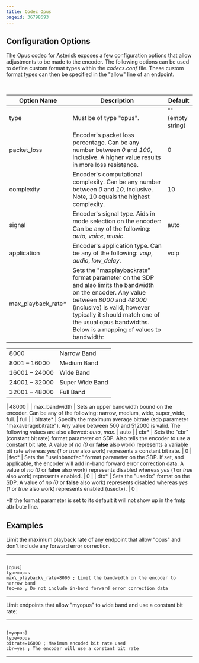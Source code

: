```yaml
---
title: Codec Opus
pageid: 36798693
---
```


Configuration Options
---------------------

The Opus codec for Asterisk exposes a few configuration options that allow adjustments to be made to the encoder. The following options can be used to define custom format types within the *codecs.conf* file. These custom format types can then be specified in the "allow" line of an endpoint.

 



| Option Name | Description | Default |
| --- | --- | --- |
| type | Must be of type "opus". | "" (empty string) |
| packet\_loss | Encoder's packet loss percentage. Can be any number between *0* and *100*, inclusive. A higher value results in more loss resistance. | 0 |
| complexity | Encoder's computational complexity. Can be any number between *0* and *10*, inclusive. Note, 10 equals the highest complexity. | 10 |
| signal | Encoder's signal type. Aids in mode selection on the encoder: Can be any of the following: *auto*, *voice*, *music*. | auto |
| application | Encoder's application type. Can be any of the following: *voip*, *audio*, *low\_delay*. | voip |
| max\_playback\_rate\* | Sets the "maxplaybackrate” format parameter on the SDP and also limits the bandwidth on the encoder. Any value between *8000* and *48000* (inclusive) is valid, however typically it should match one of the usual opus bandwidths. Below is a mapping of values to bandwidth:

|  |  |
| --- | --- |
| 8000 | Narrow Band |
| 8001 – 16000 | Medium Band |
| 16001 – 24000 | Wide Band |
| 24001 – 32000 | Super Wide Band |
| 32001 – 48000 | Full Band |

 | 48000 |
| max\_bandwidth | Sets an upper bandwidth bound on the encoder. Can be any of the following: narrow, medium, wide, super\_wide, full. | full |
| bitrate\* | Specify the maximum average bitrate (sdp parameter "maxaveragebitrate"). Any value between 500 and 512000 is valid. The following values are also allowed: *auto*, *max*. | auto |
| cbr\* | Sets the "cbr" (constant bit rate) format parameter on SDP. Also tells the encoder to use a constant bit rate. A value of *no (*0** or **false** also work) represents a variable bit rate whereas *yes* (*1* or *true* also work) represents a constant bit rate. | 0 |
| fec\* | Sets the "useinbandfec" format parameter on the SDP. If set, and applicable, the encoder will add in-band forward error correction data. A value of *no (*0** or **false** also work) represents disabled whereas *yes* (*1* or *true* also work) represents enabled. | 0 |
| dtx\* | Sets the "usedtx" format on the SDP. A value of *no (*0** or **false** also work) represents disabled whereas *yes* (*1* or *true* also work) represents enabled (usedtx). | 0 |

\*If the format parameter is set to its default it will not show up in the fmtp attribute line.

Examples
--------

Limit the maximum playback rate of any endpoint that allow "opus" and don't include any forward error correction.




---

  
  


```

[opus]
type=opus
max\_playback\_rate=8000 ; Limit the bandwidth on the encoder to narrow band
fec=no ; Do not include in-band forward error correction data

```



---


Limit endpoints that allow "myopus" to wide band and use a constant bit rate:




---

  
  


```

[myopus]
type=opus
bitrate=16000 ; Maximum encoded bit rate used
cbr=yes ; The encoder will use a constant bit rate

```



---


